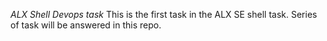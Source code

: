 _ALX Shell Devops task_
This is the first task in the ALX SE shell task. Series of task will be answered in this repo.

